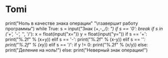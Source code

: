 # Tomi
print("Ноль в качестве знака операции"
      "\nзавершит работу программы")
while True:
    s = input("Знак (+,-,*,/): ")
    if s == '0':
        break
    if s in ('+', '-', '*', '/'):
        x = float(input("x="))
        y = float(input("y="))
        if s == '+':
            print("%.2f" % (x+y))
        elif s == '-':
            print("%.2f" % (x-y))
        elif s == '*':
            print("%.2f" % (x*y))
        elif s == '/':
            if y != 0:
                print("%.2f" % (x/y))
            else:
                print("Деление на ноль!")
    else:
        print("Неверный знак операции!")
